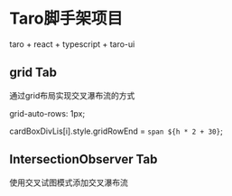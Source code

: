 # Taro脚手架项目
taro + react + typescript + taro-ui  

## grid Tab

通过grid布局实现交叉瀑布流的方式 

grid-auto-rows: 1px;  

cardBoxDivLis[i].style.gridRowEnd = `span ${h * 2 + 30}`; 


## IntersectionObserver Tab

使用交叉试图模式添加交叉瀑布流  
